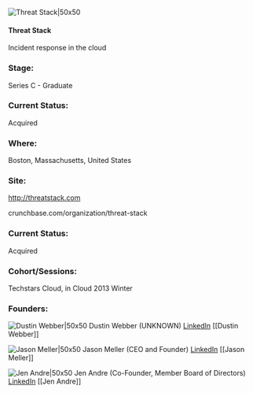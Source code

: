 

![Threat Stack|50x50](https://apimg.techstars.com/connect/images/image_files/535f/f5cb/0444/0a17/5200/0006/original/threat-stack1.jpg)

#### Threat Stack
Incident response in the cloud

### Stage: 
Series C - Graduate 

### Current Status: 
Acquired

### Where:
Boston, Massachusetts, United States

### Site:
http://threatstack.com



crunchbase.com/organization/threat-stack

### Current Status: 
Acquired

### Cohort/Sessions: 
Techstars Cloud, in Cloud 2013 Winter

### Founders: 

![Dustin Webber|50x50](http://gravatar.com/avatar/11218f54adfdb188ecf734c5c3847140.png?s=150&d=identicon) Dustin Webber (UNKNOWN) [LinkedIn](https://linkedin.com/in/dustinwebber) [[Dustin Webber]]

![Jason Meller|50x50](http://fierce-forest-1527.herokuapp.com/assets/Jason.jpg) Jason Meller (CEO and Founder) [LinkedIn](https://linkedin.com/pub/jason-meller) [[Jason Meller]]

![Jen Andre|50x50](https://s3.amazonaws.com/founders-techstars-images/003E000000TRUdlIAH.jpg) Jen Andre (Co-Founder, Member Board of Directors) [LinkedIn](https://linkedin.com/in/jen-andre-97a1467) [[Jen Andre]]


